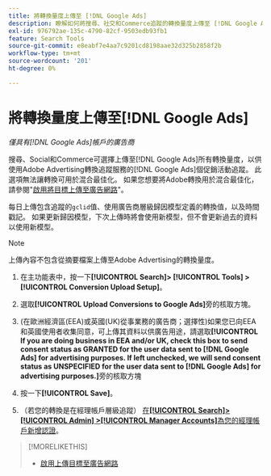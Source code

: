 ```yaml
---
title: 將轉換量度上傳至 [!DNL Google Ads]
description: 瞭解如何將搜尋、社交和Commerce追蹤的轉換量度上傳至 [!DNL Google Ads]。
exl-id: 976792ae-135c-4790-82cf-9503edb93fb1
feature: Search Tools
source-git-commit: e8eabf7e4aa7c9201cd8198aae32d325b2858f2b
workflow-type: tm+mt
source-wordcount: '201'
ht-degree: 0%

---
```


# 將轉換量度上傳至[!DNL Google Ads]

*僅具有[!DNL Google Ads]帳戶的廣告商*

搜尋、Social和Commerce可選擇上傳至[!DNL Google Ads]所有轉換量度，以供使用Adobe Advertising轉換追蹤服務的[!DNL Google Ads]個促銷活動追蹤。 此選項無法讓轉換可用於混合最佳化。 如果您想要將Adobe轉換用於混合最佳化，請參閱&quot;[啟用將目標上傳至廣告網路](objective-upload-to-networks.md)&quot;。

每日上傳包含追蹤的`gclid`值、使用廣告商層級歸因模型定義的轉換值，以及時間戳記。 如果更新歸因模型，下次上傳時將會使用新模型，但不會更新過去的資料以使用新模型。

>[!NOTE]
>
>上傳內容不包含從摘要檔案上傳至Adobe Advertising的轉換量度。

1. 在主功能表中，按一下&#x200B;**[!UICONTROL Search]> [!UICONTROL Tools] >[!UICONTROL Conversion Upload Setup]**。

1. 選取&#x200B;**[!UICONTROL Upload Conversions to Google Ads]**&#x200B;旁的核取方塊。

1. (在歐洲經濟區(EEA)或英國(UK)從事業務的廣告商；選擇性)如果您已向EEA和英國使用者收集同意，可上傳其資料以供廣告用途，請選取&#x200B;**[!UICONTROL If you are doing business in EEA and/or UK, check this box to send consent status as GRANTED for the user data sent to [!DNL Google Ads] for advertising purposes. If left unchecked, we will send consent status as UNSPECIFIED for the user data sent to [!DNL Google Ads] for advertising purposes.]**&#x200B;旁的核取方塊

1. 按一下&#x200B;**[!UICONTROL Save]**。

1. （若您的轉換是在經理帳戶層級追蹤） [在&#x200B;**[!UICONTROL Search]> [!UICONTROL Admin] >[!UICONTROL Manager Accounts]**&#x200B;為您的經理帳戶新增認證](/help/search-social-commerce/admin/manager-accounts.md)。

>[!MORELIKETHIS]
>
>* [啟用上傳目標至廣告網路](objective-upload-to-networks.md)

